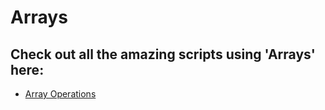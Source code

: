 # Arrays

## Check out all the amazing scripts using 'Arrays' here:

 - [Array Operations](https://github.com/prathimacode-hub/PyAlgo-Tree/tree/main/Arrays/Array%20Operations)
